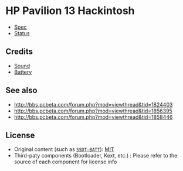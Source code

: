 # HP Pavilion 13 Hackintosh

- [Spec](https://support.hp.com/us-en/document/c06145752)
- [Status](https://www.notion.so/Hackintosh-b0fbc08873fd4bfe9e64ae13ed043884)

## Credits

- [Sound](https://github.com/insanelydeepak/cloverHDA-for-Mac-OS-Sierra-10.12/issues/27#issuecomment-318953631)
- [Battery](https://github.com/the-eric-kwok/HP-Pavillion-bc015tx-Hackintosh/blob/682a675d778ad03faae3984913871c7b3648410b/SSDT/SSDT-BatteryFix-bc015tx.dsl)

## See also

- http://bbs.pcbeta.com/forum.php?mod=viewthread&tid=1824403
- http://bbs.pcbeta.com/forum.php?mod=viewthread&tid=1856395
- http://bbs.pcbeta.com/forum.php?mod=viewthread&tid=1858446

## License

- Original content (such as [`SSDT-BATT`](Source/SSDT-BATT.dsl)): [MIT](https://opensource.org/licenses/MIT)
- Third-paty components (Bootloader, Kext, etc.) : Please refer to the source of each component for license info
